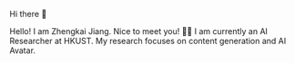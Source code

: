 Hi there 👋

Hello! I am Zhengkai Jiang. Nice to meet you!
👨‍💻‍ I am currently an AI Researcher at HKUST. My research focuses on content generation and AI Avatar.
